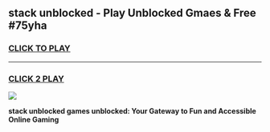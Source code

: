 
## stack unblocked - Play Unblocked Gmaes & Free #75yha
<h3>
<a href="https://news.freeplayer.one?title=stack_unblocked&ref=24F">CLICK TO PLAY</a></h3>
<hr>

<h3>
<a href="https://news.freeplayer.one?title=stack_unblocked&ref=24F">CLICK 2 PLAY</a>
  
</h3>

<a href="https://news.freeplayer.one?title=stack_unblocked&ref=24F/"><img src="https://clearcache.store/games.png"></a>


**stack unblocked games unblocked: Your Gateway to Fun and Accessible Online Gaming**
